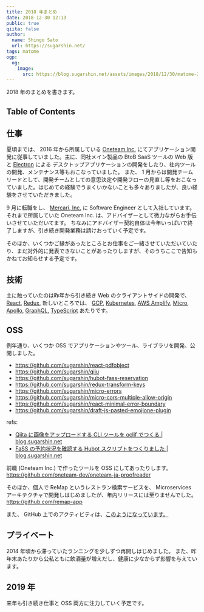 ```yaml
---
title: 2018 年まとめ
date: 2018-12-30 12:13
public: true
qiita: false
author:
  name: Shingo Sato
  url: https://sugarshin.net/
tags: matome
ogp:
  og:
    image:
      src: https://blog.sugarshin.net/assets/images/2018/12/30/matome-2018/main.png
---
```


2018 年のまとめを書きます。

## Table of Contents

## 仕事

夏頃までは、 2016 年から所属している [Oneteam Inc.](https://www.one-team.com/ja) にてアプリケーション開発に従事していました。主に、同社メイン製品の BtoB SaaS ツールの Web 版と [Electron](https://electronjs.org/) による
デスクトップアプリケーションの開発をしたり、社内ツールの開発、メンテナンス等もおこなっていました。
また、 1 月からは開発チームリードとして、開発チームとしての意思決定や開発フローの見直し等をおこなっていました。はじめての経験でうまくいかないことも多々ありましたが、良い経験をさせていただきました。

9 月に転職をし、 [Mercari, Inc.](https://about.mercari.com/) に Software Engineer として入社しています。それまで所属していた Oneteam Inc. は、アドバイザーとして微力ながらお手伝いさせていただいてます。
ちなみにアドバイザー契約自体は今年いっぱいで終了しますが、引き続き開発業務は請けおっていく予定です。

そのほか、いくつかご縁があったところとお仕事をご一緒させていただいていたり、まだ対外的に発表できないことがあったりしますが、そのうちここで告知もかねてお知らせする予定です。

## 技術

主に触っていたのは昨年から引き続き Web のクライアントサイドの開発で、 [React](https://reactjs.org/), [Redux](https://redux.js.org/), 新しいところでは、 [GCP](https://cloud.google.com/), [Kubernetes](https://kubernetes.io/), [AWS Amplify](https://aws-amplify.github.io/), [Micro](https://github.com/zeit/micro), [Apollo](https://www.apollographql.com/), [GraphQL](https://graphql.org/), [TypeScript](https://www.typescriptlang.org/) あたりです。

## OSS

例年通り、いくつか OSS でアプリケーションやツール、ライブラリを開発、公開しました。

- https://github.com/sugarshin/react-pdfobject
- https://github.com/sugarshin/qiiu
- https://github.com/sugarshin/hubot-fass-reservation
- https://github.com/sugarshin/redux-transform-keys
- https://github.com/sugarshin/micro-errors
- https://github.com/sugarshin/micro-cors-multiple-allow-origin
- https://github.com/sugarshin/react-minimal-error-boundary
- https://github.com/sugarshin/draft-js-pasted-emojione-plugin

refs:

- [Qiita に画像をアップロードする CLI ツールを oclif でつくる | blog.sugarshin.net](/2018/05/01/qiita-image-upload-cli-with-oclif/)
- [FaSS の予約状況を確認する Hubot スクリプトをつくりました | blog.sugarshin.net](/2018/06/17/hubot-fass-reservation/)

前職 (Oneteam Inc.) で作ったツールを OSS にしてあったりします。 https://github.com/oneteam-dev/oneteam-ja-proofreader

そのほか、個人で ReMap というレストラン検索サービスを、 Microservices アーキテクチャで開発しはじめましたが、年内リリースには至りませんでした。 https://github.com/remap-app

また、 GitHub 上でのアクティビティは、[このようになっています。](/search/?q=Monthly%20report%202018)

## プライベート

2014 年頃から滞っていたランニングを少しずつ再開しはじめました。
また、昨年末あたりから公私ともに飲酒量が増えだし、健康に少なからず影響を与えています。

## 2019 年

来年も引き続き仕事と OSS 両方に注力していく予定です。
